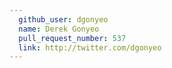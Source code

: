 ```yaml
---
  github_user: dgonyeo
  name: Derek Gonyeo
  pull_request_number: 537
  link: http://twitter.com/dgonyeo
---
```

